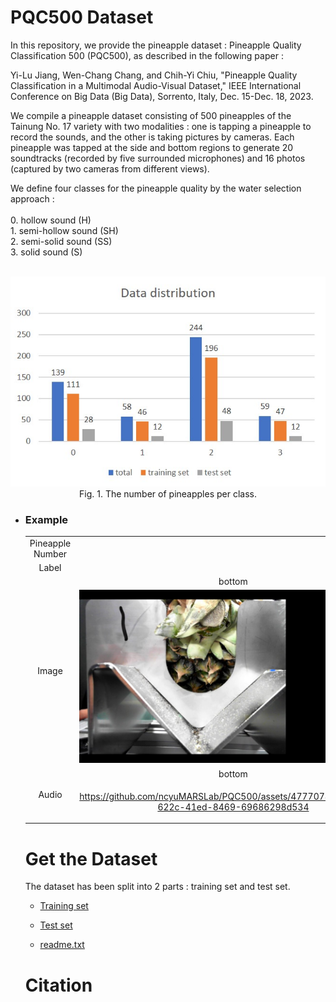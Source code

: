 # PQC500 Dataset
In this repository, we provide the pineapple dataset : Pineapple Quality Classification 500 (PQC500), as described in the following paper :

Yi-Lu Jiang, Wen-Chang Chang, and Chih-Yi Chiu, "Pineapple Quality Classification in a Multimodal Audio-Visual Dataset," IEEE International Conference on Big Data (Big Data), Sorrento, Italy, Dec. 15-Dec. 18, 2023.

We compile a pineapple dataset consisting of 500 pineapples of the Tainung No. 17 variety with two modalities : one is tapping a pineapple to record the sounds, and the other is taking pictures by cameras. Each pineapple was tapped at the side and bottom regions to generate 20 soundtracks (recorded by five surrounded microphones) and 16 photos (captured by two cameras from different views).

We define four classes for the pineapple quality by the water selection approach : <br><br>
<text>0. hollow sound (H)</text><br>
<text>1. semi-hollow sound (SH)</text><br>
<text>2. semi-solid sound (SS)</text><br>
<text>3. solid sound (S)</text><br>
<br>
<div align="center">
  <img src=figures/Data_distribution.jpg><br>
  Fig. 1. The number of pineapples per class.
</div>

* ### Example
  <table>
  <tr>
    <td align="center" valign="center">Pineapple Number</td>
    <td colspan="2" align="center" valign="center">0001</td>
  </tr>
  <tr>
    <td align="center" valign="center">Label</td>
    <td colspan="2" align="center" valign="center">H(0)</td>
  </tr>
  <tr>
    <td rowspan="2" align="center" valign="center">Image</td>
    <td align="center" valign="center">bottom</td>
    <td align="center" valign="center">side</td>   
  </tr>
  <tr>
     <td align="center" valign="center"><img src=figures/bottom.JPG></td>
     <td align="center" valign="center"><img src=figures/side.JPG></td>
  </tr>
  <tr>
     <td rowspan="2" align="center" valign="center">Audio</td>
     <td align="center" valign="center">bottom</td>
     <td align="center" valign="center">side</td>
  </tr>
  <tr>
     <td align="center" valign="center">
        
  https://github.com/ncyuMARSLab/PQC500/assets/47770780/0a3f3676-622c-41ed-8469-69686298d534
  
     </td>
     <td align="center" valign="center">
        
  https://github.com/ncyuMARSLab/PQC500/assets/47770780/f07dced4-ea39-4d99-b636-a6bfad59c516
  
     </td>
  </tr>
</table>

# Get the Dataset
The dataset has been split into 2 parts : training set and test set.
* [Training set](https://drive.google.com/drive/folders/139WZZxhfqy4RucsbOBUVxgkyaTGmkSYS?usp=sharing)

* [Test set](https://drive.google.com/drive/folders/1h5Zgut1VToTHIdTU-c7JzuwNUVh21DDa?usp=sharing)

* [readme.txt](https://drive.google.com/file/d/1vi7yqIkfDPeJRwRkzFrkcZ1hdFLtln5p/view?usp=drive_link)

# Citation
